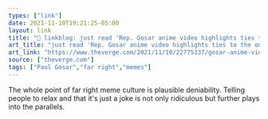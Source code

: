 ```yaml
---
types: ["link"]
date: 2021-11-10T19:21:25-05:00
layout: link
title: "🔗 linkblog: just read 'Rep. Gosar anime video highlights ties to the online right - The Verge'"
art_title: "just read 'Rep. Gosar anime video highlights ties to the online right - The Verge"
art_link: "https://www.theverge.com/2021/11/10/22775337/gosar-anime-video-aoc-mccarthy-attack-on-titan-far-right-meme-culture"
source: ["theverge.com"]
tags: ["Paul Gosar","far right","memes"]
---
```

The whole point of far right meme culture is plausible deniability. Telling people to relax and that it's just a joke is not only ridiculous but further plays into the parallels.
